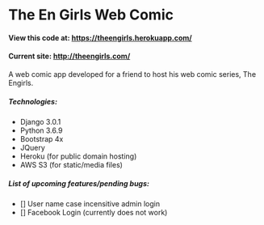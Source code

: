 # The En Girls Web Comic
#### View this code at: https://theengirls.herokuapp.com/
#### Current site: http://theengirls.com/

A web comic app developed for a friend to host his web comic series, The Engirls. 


##### Technologies: 
- Django 3.0.1
- Python 3.6.9
- Bootstrap 4x
- JQuery
- Heroku  (for public domain hosting)
- AWS S3 (for static/media files)

##### List of upcoming features/pending bugs:
- [] User name case incensitive admin login
- [] Facebook Login (currently does not work)



